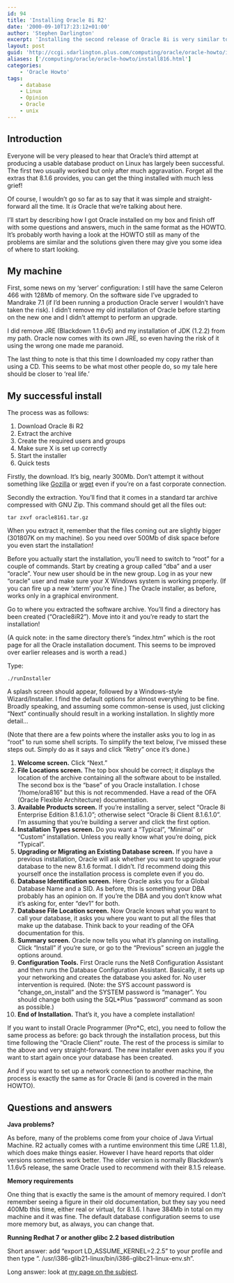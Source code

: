 ```yaml
---
id: 94
title: 'Installing Oracle 8i R2'
date: '2000-09-10T17:23:12+01:00'
author: 'Stephen Darlington'
excerpt: 'Installing the second release of Oracle 8i is very similar to version 8.1.5. But there are some differences. This page covers them. '
layout: post
guid: 'http://ccgi.sdarlington.plus.com/computing/oracle/oracle-howto/installing-oracle-8i-r2.html'
aliases: ['/computing/oracle/oracle-howto/install816.html']
categories:
    - 'Oracle Howto'
tags:
    - database
    - Linux
    - Opinion
    - Oracle
    - unix
---
```


  
## Introduction

Everyone will be very pleased to hear that Oracle’s third attempt at producing a usable database product on Linux has largely been successful. The first two usually worked but only after much aggravation. Forget all the extras that 8.1.6 provides, you can get the thing installed with much less grief!

Of course, I wouldn’t go so far as to say that it was simple and straight-forward all the time. It *is* Oracle that we’re talking about here.

I’ll start by describing how I got Oracle installed on my box and finish off with some questions and answers, much in the same format as the HOWTO. It’s probably worth having a look at the HOWTO still as many of the problems are similar and the solutions given there may give you some idea of where to start looking.

## My machine

First, some news on my ‘server’ configuration: I still have the same Celeron 466 with 128Mb of memory. On the software side I’ve upgraded to Mandrake 7.1 (if I’d been running a production Oracle server I wouldn’t have taken the risk). I didn’t remove my old installation of Oracle before starting on the new one and I didn’t attempt to perform an upgrade.

I did remove JRE (Blackdown 1.1.6v5) and my installation of JDK (1.2.2) from my path. Oracle now comes with its own JRE, so even having the risk of it using the wrong one made me paranoid.

The last thing to note is that this time I downloaded my copy rather than using a CD. This seems to be what most other people do, so my tale here should be closer to ‘real life.’

## My successful install

The process was as follows:

1. Download Oracle 8i R2
2. Extract the archive
3. Create the required users and groups
4. Make sure X is set up correctly
5. Start the installer
6. Quick tests

Firstly, the download. It’s big, nearly 300Mb. Don’t attempt it without something like [Gozilla](http://www.gozilla.com) or [wget](ftp://prep.ai.mit.edu/pub/gnu/wget-1.5.2.tar.gz) even if you’re on a fast corporate connection.

Secondly the extraction. You’ll find that it comes in a standard tar archive compressed with GNU Zip. This command should get all the files out:

```
tar zxvf oracle8161.tar.gz
```

 When you extract it, remember that the files coming out are slightly bigger (301807K on my machine). So you need over 500Mb of disk space before you even start the installation!

Before you actually start the installation, you’ll need to switch to “root” for a couple of commands. Start by creating a group called “dba” and a user “oracle”. Your new user should be in the new group. Log in as your new “oracle” user and make sure your X Windows system is working properly. (If you can fire up a new ‘xterm’ you’re fine.) The Oracle installer, as before, works only in a graphical environment.

Go to where you extracted the software archive. You’ll find a directory has been created (“Oracle8iR2”). Move into it and you’re ready to start the installation!

(A quick note: in the same directory there’s “index.htm” which is the root page for all the Oracle installation document. This seems to be improved over earlier releases and is worth a read.)

Type:

```
./runInstaller
```

 A splash screen should appear, followed by a Windows-style Wizard/Installer. I find the default options for almost everything to be fine. Broadly speaking, and assuming some common-sense is used, just clicking “Next” continually should result in a working installation. In slightly more detail…

(Note that there are a few points where the installer asks you to log in as “root” to run some shell scripts. To simplify the text below, I’ve missed these steps out. Simply do as it says and click “Retry” once it’s done.)

1. **Welcome screen.** Click “Next.”
2. **File Locations screen.** The top box should be correct; it displays the location of the archive containing all the software about to be installed. The second box is the “base” of you Oracle installation. I chose “/home/ora816” but this is not recommended. Have a read of the OFA (Oracle Flexible Architecture) documentation.
3. **Available Products screen.** If you’re installing a server, select “Oracle 8i Enterprise Edition 8.1.6.1.0”; otherwise select “Oracle 8i Client 8.1.6.1.0”. I’m assuming that you’re building a server and click the first option.
4. **Installation Types screen.** Do you want a “Typical”, “Minimal” or “Custom” installation. Unless you really know what you’re doing, pick “Typical”.
5. **Upgrading or Migrating an Existing Database screen.** If you have a previous installation, Oracle will ask whether you want to upgrade your database to the new 8.1.6 format. I didn’t. I’d recommend doing this yourself once the installation process is complete even if you do.
6. **Database Identification screen.** Here Oracle asks you for a Global Database Name and a SID. As before, this is something your DBA probably has an opinion on. If you’re the DBA and you don’t know what it’s asking for, enter “dev1” for both.
7. **Database File Location screen.** Now Oracle knows what you want to call your database, it asks you where you want to put all the files that make up the database. Think back to your reading of the OFA documentation for this.
8. **Summary screen.** Oracle now tells you what it’s planning on installing. Click “Install” if you’re sure, or go to the “Previous” screen an juggle the options around.
9. **Configuration Tools.** First Oracle runs the Net8 Configuration Assistant and then runs the Database Configuration Assistant. Basically, it sets up your networking and creates the database you asked for. No user intervention is required. (Note: the SYS account password is “change\_on\_install” and the SYSTEM password is “manager”. You should change both using the SQL\*Plus “password” command as soon as possible.)
10. **End of Installation.** That’s it, you have a complete installation!

If you want to install Oracle Programmer (Pro\*C, etc), you need to follow the same process as before: go back through the installation process, but this time following the “Oracle Client” route. The rest of the process is similar to the above and very straight-forward. The new installer even asks you if you want to start again once your database has been created.

And if you want to set up a network connection to another machine, the process is exactly the same as for Oracle 8i (and is covered in the main HOWTO).

## Questions and answers

**Java problems?**

As before, many of the problems come from your choice of Java Virtual Machine. R2 actually comes with a runtime environment this time (JRE 1.1.8), which does make things easier. However I have heard reports that older versions sometimes work better. The older version is normally Blackdown’s 1.1.6v5 release, the same Oracle used to recommend with their 8.1.5 release.

**Memory requirements**

One thing that is exactly the same is the amount of memory required. I don’t remember seeing a figure in their old documentation, but they say you need 400Mb this time, either real or virtual, for 8.1.6. I have 384Mb in total on my machine and it was fine. The default database configuration seems to use more memory but, as always, you can change that.

**Running Redhat 7 or another glibc 2.2 based distribution**

Short answer: add “export LD\_ASSUME\_KERNEL=2.2.5” to your profile and then type “. /usr/i386-glib21-linux/bin/i386-glibc21-linux-env.sh”.

Long answer: look at [my page on the subject](/computing/oracle/oracle-howto/redhat7.html).